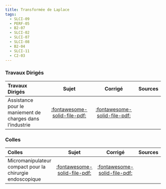 ```yaml
---
title: Transformée de Laplace 
tags:
  - SLCI-09
  - PERF-05
  - B2-07
  - SLCI-02
  - SLCI-07
  - SLCI-08
  - B2-04
  - SLCI-11
  - C2-03
---
```


[comment]: <> (Généré automatiquement par ALL_PDF/make_markdown.py, creation_fichiers_activites)



### Travaux Dirigés 
 
| Travaux Dirigés | Sujet | Corrigé | Sources  | 
| :-------------- | :---: | :-----: | :------: | 
| Assistance pour le maniement de charges dans l’industrie | [:fontawesome-solid-file-pdf:](https://xpessoles-cpge.fr/pdf/Cy_01_Ch_02_03_TD_03_Exosquelette_Sujet.pdf) | [:fontawesome-solid-file-pdf:](https://xpessoles-cpge.fr/pdf/Cy_01_Ch_02_03_TD_03_Exosquelette_Corrige.pdf) | | Tête de découpe de tissus | [:fontawesome-solid-file-pdf:](https://xpessoles-cpge.fr/pdf/Cy_01_Ch_02_03_TD_04_Tissus_Sujet.pdf) | [:fontawesome-solid-file-pdf:](https://xpessoles-cpge.fr/pdf/Cy_01_Ch_02_03_TD_04_Tissus_Corrige.pdf) | | Micromanipulateur compact pour la chirurgie endoscopique | [:fontawesome-solid-file-pdf:](https://xpessoles-cpge.fr/pdf/Cy_01_Ch_02_Colle_01_MC2E_Ordre2_Sujet.pdf) | [:fontawesome-solid-file-pdf:](https://xpessoles-cpge.fr/pdf/Cy_01_Ch_02_Colle_01_MC2E_Ordre2_Corrige.pdf) | | Tour en fosse utilisé pour le reprofilage des roues ferroviaires | [:fontawesome-solid-file-pdf:](https://xpessoles-cpge.fr/pdf/Cy_01_Ch_02_Colle_03_PorteOutil_Sujet.pdf) | [:fontawesome-solid-file-pdf:](https://xpessoles-cpge.fr/pdf/Cy_01_Ch_02_Colle_03_PorteOutil_Corrige.pdf) | | Gyropode à usage professionnel HUBLEX | [:fontawesome-solid-file-pdf:](https://xpessoles-cpge.fr/pdf/Cy_01_Ch_02_Colle_04_Hublex_Sujet.pdf) | [:fontawesome-solid-file-pdf:](https://xpessoles-cpge.fr/pdf/Cy_01_Ch_02_Colle_04_Hublex_Corrige.pdf) | [:material-github:](https://github.com/xpessoles/PSI_Cy_01_ModelisationSystemes/tree/main/Ch_02_RevisionsSLCI/Cy_01_Ch_02_Colle_04_Hublex) | 

### Colles 
 
| Colles | Sujet | Corrigé | Sources  | 
| :-------------- | :---: | :-----: | :------: | 
| Micromanipulateur compact pour la chirurgie endoscopique | [:fontawesome-solid-file-pdf:](https://xpessoles-cpge.fr/pdf/Cy_01_Ch_02_Colle_01_MC2E_Ordre2_Sujet.pdf) | [:fontawesome-solid-file-pdf:](https://xpessoles-cpge.fr/pdf/Cy_01_Ch_02_Colle_01_MC2E_Ordre2_Corrige.pdf) | | Tour en fosse utilisé pour le reprofilage des roues ferroviaires | [:fontawesome-solid-file-pdf:](https://xpessoles-cpge.fr/pdf/Cy_01_Ch_02_Colle_03_PorteOutil_Sujet.pdf) | [:fontawesome-solid-file-pdf:](https://xpessoles-cpge.fr/pdf/Cy_01_Ch_02_Colle_03_PorteOutil_Corrige.pdf) | | Gyropode à usage professionnel HUBLEX | [:fontawesome-solid-file-pdf:](https://xpessoles-cpge.fr/pdf/Cy_01_Ch_02_Colle_04_Hublex_Sujet.pdf) | [:fontawesome-solid-file-pdf:](https://xpessoles-cpge.fr/pdf/Cy_01_Ch_02_Colle_04_Hublex_Corrige.pdf) | [:material-github:](https://github.com/xpessoles/PSI_Cy_01_ModelisationSystemes/tree/main/Ch_02_RevisionsSLCI/Cy_01_Ch_02_Colle_04_Hublex) | 



